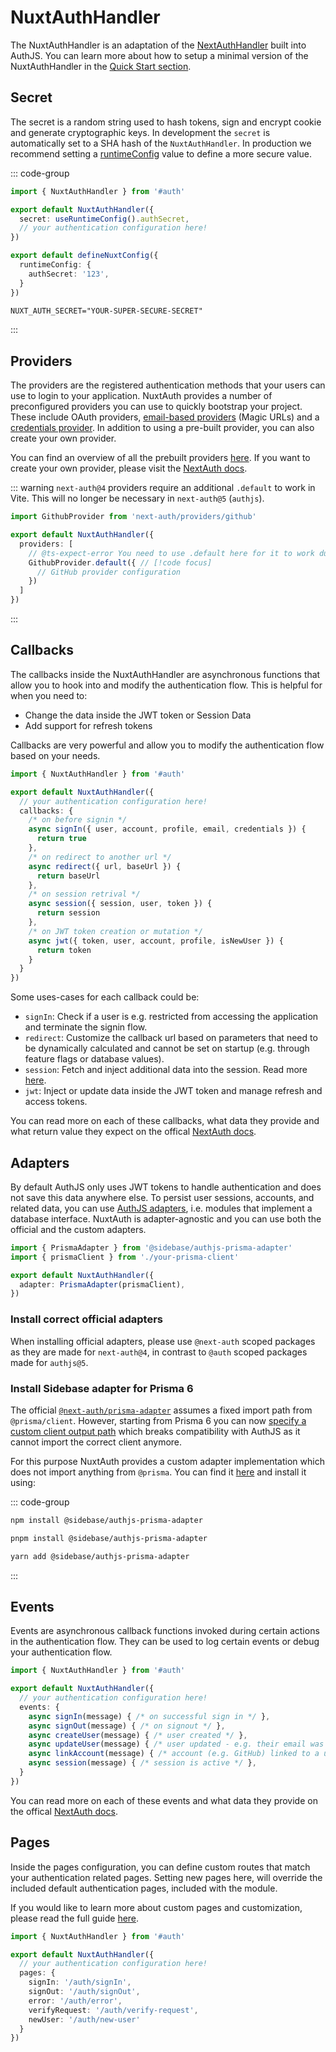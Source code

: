 # NuxtAuthHandler

The NuxtAuthHandler is an adaptation of the [NextAuthHandler](https://next-auth.js.org/configuration/options) built into AuthJS. You can learn more about how to setup a minimal version of the NuxtAuthHandler in the [Quick Start section](/guide/authjs/quick-start#nuxtauthhandler).

## Secret

The secret is a random string used to hash tokens, sign and encrypt cookie and generate cryptographic keys. In development the `secret` is automatically set to a SHA hash of the `NuxtAuthHandler`. In production we recommend setting a [runtimeConfig](https://nuxt.com/docs/guide/going-further/runtime-config) value to define a more secure value.

::: code-group
```ts [~/server/api/auth/[...].ts]
import { NuxtAuthHandler } from '#auth'

export default NuxtAuthHandler({
  secret: useRuntimeConfig().authSecret,
  // your authentication configuration here!
})
```

```ts [nuxt.config.ts]
export default defineNuxtConfig({
  runtimeConfig: {
    authSecret: '123',
  }
})
```

``` txt [.env]
NUXT_AUTH_SECRET="YOUR-SUPER-SECURE-SECRET"
```

:::

## Providers

The providers are the registered authentication methods that your users can use to login to your application. NuxtAuth provides a number of preconfigured providers you can use to quickly bootstrap your project. These include OAuth providers, [email-based providers](https://next-auth.js.org/configuration/providers/email) (Magic URLs) and a [credentials provider](https://next-auth.js.org/configuration/providers/credentials). In addition to using a pre-built provider, you can also create your own provider.

You can find an overview of all the prebuilt providers [here](https://next-auth.js.org/providers/). If you want to create your own provider, please visit the [NextAuth docs](https://next-auth.js.org/configuration/providers/oauth#using-a-custom-provider).

::: warning
`next-auth@4` providers require an additional `.default` to work in Vite. This will no longer be necessary in `next-auth@5` (`authjs`).

```ts
import GithubProvider from 'next-auth/providers/github'

export default NuxtAuthHandler({
  providers: [
    // @ts-expect-error You need to use .default here for it to work during SSR. May be fixed via Vite at some point
    GithubProvider.default({ // [!code focus]
      // GitHub provider configuration
    })
  ]
})
```
:::

## Callbacks

The callbacks inside the NuxtAuthHandler are asynchronous functions that allow you to hook into and modify the authentication flow. This is helpful for when you need to:

- Change the data inside the JWT token or Session Data
- Add support for refresh tokens

Callbacks are very powerful and allow you to modify the authentication flow based on your needs.

```ts
import { NuxtAuthHandler } from '#auth'

export default NuxtAuthHandler({
  // your authentication configuration here!
  callbacks: {
    /* on before signin */
    async signIn({ user, account, profile, email, credentials }) {
      return true
    },
    /* on redirect to another url */
    async redirect({ url, baseUrl }) {
      return baseUrl
    },
    /* on session retrival */
    async session({ session, user, token }) {
      return session
    },
    /* on JWT token creation or mutation */
    async jwt({ token, user, account, profile, isNewUser }) {
      return token
    }
  }
})
```

Some uses-cases for each callback could be:

- `signIn`: Check if a user is e.g. restricted from accessing the application and terminate the signin flow.
- `redirect`: Customize the callback url based on parameters that need to be dynamically calculated and cannot be set on startup (e.g. through feature flags or database values).
- `session`: Fetch and inject additional data into the session. Read more [here](/guide/authjs/session-data).
-  `jwt`: Inject or update data inside the JWT token and manage refresh and access tokens.

You can read more on each of these callbacks, what data they provide and what return value they expect on the offical [NextAuth docs](https://next-auth.js.org/configuration/callbacks).

## Adapters

By default AuthJS only uses JWT tokens to handle authentication and does not save this data anywhere else. To persist user sessions, accounts, and related data, you can use [AuthJS adapters](https://next-auth.js.org/adapters), i.e. modules that implement a database interface. NuxtAuth is adapter-agnostic and you can use both the official and the custom adapters.

```ts
import { PrismaAdapter } from '@sidebase/authjs-prisma-adapter'
import { prismaClient } from './your-prisma-client'

export default NuxtAuthHandler({
  adapter: PrismaAdapter(prismaClient),
})
```

### Install correct official adapters

When installing official adapters, please use `@next-auth` scoped packages as they are made for `next-auth@4`, in contrast to `@auth` scoped packages made for `authjs@5`.

### Install Sidebase adapter for Prisma 6

The official [`@next-auth/prisma-adapter`](https://www.npmjs.com/package/@next-auth/prisma-adapter) assumes a fixed import path from `@prisma/client`. However, starting from Prisma 6 you can now [specify a custom client output path](https://www.prisma.io/docs/orm/prisma-client/setup-and-configuration/generating-prisma-client#using-a-custom-output-path) which breaks compatibility with AuthJS as it cannot import the correct client anymore.

For this purpose NuxtAuth provides a custom adapter implementation which does not import anything from `@prisma`. You can find it [here](https://github.com/sidebase/authjs-prisma-adapter) and install it using:

::: code-group

```bash [npm]
npm install @sidebase/authjs-prisma-adapter
```

```bash [pnpm]
pnpm install @sidebase/authjs-prisma-adapter
```

```bash [yarn]
yarn add @sidebase/authjs-prisma-adapter
```

:::

## Events

Events are asynchronous callback functions invoked during certain actions in the authentication flow. They can be used to log certain events or debug your authentication flow.

```ts
import { NuxtAuthHandler } from '#auth'

export default NuxtAuthHandler({
  // your authentication configuration here!
  events: {
    async signIn(message) { /* on successful sign in */ },
    async signOut(message) { /* on signout */ },
    async createUser(message) { /* user created */ },
    async updateUser(message) { /* user updated - e.g. their email was verified */ },
    async linkAccount(message) { /* account (e.g. GitHub) linked to a user */ },
    async session(message) { /* session is active */ },
  }
})
```

You can read more on each of these events and what data they provide on the offical [NextAuth docs](https://next-auth.js.org/configuration/events).

## Pages

Inside the pages configuration, you can define custom routes that match your authentication related pages. Setting new pages here, will override the included default authentication pages, included with the module.

If you would like to learn more about custom pages and customization, please read the full guide [here](/guide/authjs/custom-pages).

```ts
import { NuxtAuthHandler } from '#auth'

export default NuxtAuthHandler({
  // your authentication configuration here!
  pages: {
    signIn: '/auth/signIn',
    signOut: '/auth/signOut',
    error: '/auth/error',
    verifyRequest: '/auth/verify-request',
    newUser: '/auth/new-user'
  }
})
```
